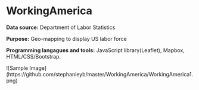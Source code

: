 # WorkingAmerica
<P><B>Data source:</b> Department of Labor Statistics<p>
<b>Purpose:</b> Geo-mapping to display US labor force<p>
<b>Programming langagues and tools:</b> JavaScript library(Leaflet), Mapbox, HTML/CSS/Bootstrap.
<P>![Sample Image](https://github.com/stephanieyb/master/WorkingAmerica/WorkingAmerica1.png)
